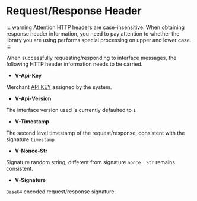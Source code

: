 # Request/Response Header

::: warning Attention
HTTP headers are case-insensitive. When obtaining response header information, you need to pay attention to whether the library you are using performs special processing on upper and lower case.
:::

When successfully requesting/responding to interface messages, the following HTTP header information needs to be carried.

* **V-Api-Key**

Merchant [API KEY](/en/virtualAccountApi/apiRule/illustrate#api-key) assigned by the system.

* **V-Api-Version**

The interface version used is currently defaulted to `1`

* **V-Timestamp**

The second level timestamp of the request/response, consistent with the signature `timestamp`

* **V-Nonce-Str**

Signature random string, different from signature `nonce_ Str` remains consistent.

* **V-Signature**

`Base64` encoded request/response signature.